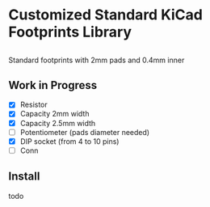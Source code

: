 # Customized Standard KiCad Footprints Library

## 

Standard footprints with 2mm pads and 0.4mm inner

## Work in Progress

- [x] Resistor
- [x] Capacity 2mm width
- [x] Capacity 2.5mm width
- [ ] Potentiometer (pads diameter needed)
- [x] DIP socket (from 4 to 10 pins)
- [ ] Conn

## Install

todo
